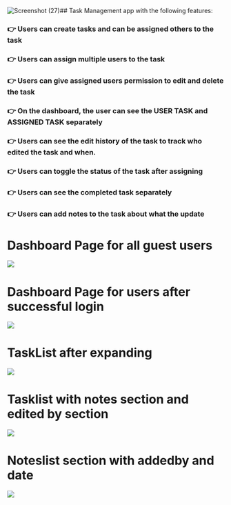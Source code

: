 ![Screenshot (27)](https://github.com/user-attachments/assets/d9a9c57b-c539-43ae-a323-3585b93cade8)## Task Management app with the following features:

<h3>👉 Users can create tasks and can be assigned others to the task </h3>
<h3>👉 Users can assign multiple users to the task </h3>
<h3>👉 Users can give assigned users permission to edit and delete the task </h3>
<h3>👉 On the dashboard, the user can see the USER TASK and ASSIGNED TASK separately </h3>
<h3>👉 Users can see the edit history of the task to track who edited the task and when. </h3>
<h3>👉 Users can toggle the status of the task after assigning </h3>
<h3>👉 Users can see the completed task separately </h3>
<h3>👉 Users can add notes to the task about what the update </h3>



 <h1>Dashboard Page for all guest users</h1>
<img src="https://github.com/user-attachments/assets/3d896891-b1f4-4185-9158-59dbde7fd9f7" />

<h1>Dashboard Page for users after successful login</h1>
<img src="https://github.com/user-attachments/assets/d6d6320d-023f-42be-a562-a90eb94d6bf1" />

<h1>TaskList after expanding</h1>
<img src="https://github.com/user-attachments/assets/7ae8a47d-dbb6-46d8-ab4f-7b3ad3d7b868" />

<h1>Tasklist with notes section and edited by section</h1>
<img src="https://github.com/user-attachments/assets/13b36421-1c0c-4b06-b86f-45418840cd24" />

<h1>Noteslist section with addedby and date</h1>
<img src="https://github.com/user-attachments/assets/68361d85-a400-4a91-85f1-805caa11b311" />
